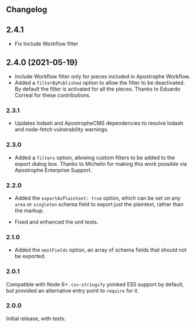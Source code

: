 ## Changelog

## 2.4.1

* Fix Include Workflow filter

## 2.4.0 (2021-05-19)

* Include Workflow filter only for pieces included in Apostrophe Workflow.
* Added a `filterByPublished` option to allow the filter to be deactivated. By default the filter is activated for all the pieces. Thanks to Eduardo Correal for these contributions.

### 2.3.1

* Updates lodash and ApostropheCMS dependencies to resolve lodash and node-fetch vulnerability warnings.

### 2.3.0

* Added a `filters` option, allowing custom filters to be added to the export dialog box. Thanks to Michelin for making this work possible via Apostrophe Enterprise Support.

### 2.2.0

* Added the `exportAsPlaintext: true` option, which can be set on any `area` or `singleton` schema field to export just the plaintext, rather than the markup.

* Fixed and enhanced the unit tests.

### 2.1.0

* Added the `omitFields` option, an array of schema fields that should not be exported.

### 2.0.1

Compatible with Node 6+. `csv-stringify` yoinked ES5 support by default, but provided an alternative entry point to `require` for it.

### 2.0.0

Initial release, with tests.
